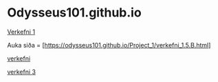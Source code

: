 # Odysseus101.github.io
[Verkefni 1](https://odysseus101.github.io/Project_1/project_1.html) 


Auka siða = [https://odysseus101.github.io/Project_1/verkefni_1.5.B.html]


[verkefni](https://odysseus101.github.io/project_2/project_2.html)

[verkefni 3](https://odysseus101.github.io/project_3/daemi_(2).html)
